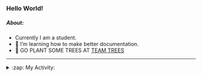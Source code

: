 ### Hello World!

##### About:
- Currently I am a student.
- 🌱 I’m learning how to make better documentation.
- 🌱 GO PLANT SOME TREES AT [TEAM TREES](https://teamtrees.org/)

---
<details>
  <summary>:zap: My Activity:</summary>
  
<!--START_SECTION:waka-->
![Code Time](http://img.shields.io/badge/Code%20Time-1%2C244%20hrs%2052%20mins-blue)

**I'm a Night 🦉** 

```text
🌞 Morning                2062 commits        ███░░░░░░░░░░░░░░░░░░░░░░   10.37 % 
🌆 Daytime                6670 commits        ████████░░░░░░░░░░░░░░░░░   33.55 % 
🌃 Evening                5713 commits        ███████░░░░░░░░░░░░░░░░░░   28.74 % 
🌙 Night                  5435 commits        ███████░░░░░░░░░░░░░░░░░░   27.34 % 
```
📅 **I'm Most Productive on Wednesday** 

```text
Monday                   2745 commits        ███░░░░░░░░░░░░░░░░░░░░░░   13.81 % 
Tuesday                  2733 commits        ███░░░░░░░░░░░░░░░░░░░░░░   13.75 % 
Wednesday                4698 commits        ██████░░░░░░░░░░░░░░░░░░░   23.63 % 
Thursday                 2629 commits        ███░░░░░░░░░░░░░░░░░░░░░░   13.22 % 
Friday                   2122 commits        ███░░░░░░░░░░░░░░░░░░░░░░   10.67 % 
Saturday                 1696 commits        ██░░░░░░░░░░░░░░░░░░░░░░░   08.53 % 
Sunday                   3257 commits        ████░░░░░░░░░░░░░░░░░░░░░   16.38 % 
```


📊 **This Week I Spent My Time On** 

```text
🔥 Editors: 
IntelliJ                 42 mins             ██████████████░░░░░░░░░░░   55.18 % 
VS Code                  34 mins             ███████████░░░░░░░░░░░░░░   44.82 % 

🐱‍💻 Projects: 
java-springboot-projects 42 mins             ██████████████░░░░░░░░░░░   55.18 % 
py-series                21 mins             ███████░░░░░░░░░░░░░░░░░░   28.13 % 
github-readme-youtube-car12 mins             ████░░░░░░░░░░░░░░░░░░░░░   16.67 % 
CSE224-Fundamentals-of-An0 secs              ░░░░░░░░░░░░░░░░░░░░░░░░░   00.01 % 
```


 Last Updated on 31/10/2023 18:11:54 UTC
<!--END_SECTION:waka-->
</details>

